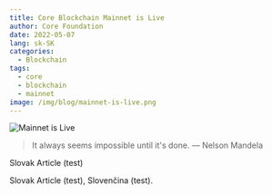 ```yaml
---
title: Core Blockchain Mainnet is Live
author: Core Foundation
date: 2022-05-07
lang: sk-SK
categories:
  - Blockchain
tags:
  - core
  - blockchain
  - mainnet
image: /img/blog/mainnet-is-live.png
---
```

![Mainnet is Live](/img/blog/mainnet-is-live.png "Mainnet is Live")

> It always seems impossible until it's done.
— Nelson Mandela

Slovak Article (test)

<!--truncate-->

Slovak Article (test), Slovenčina (test).
